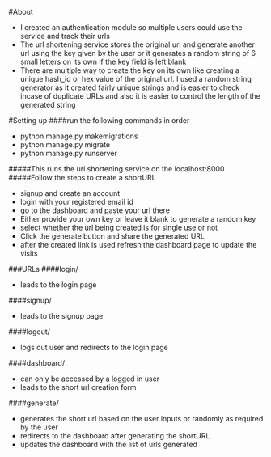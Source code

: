 #About
* I created an authentication module so multiple users could use the service and track their urls 
* The url shortening service stores the original url and generate another url using the key given by the user or it generates a random string of 6 small letters on its own if the key field is left blank
* There are multiple way to create the key on its own like creating a unique hash_id or hex value of the original url. I used a random string generator as it created fairly unique strings and is easier to check incase of duplicate URLs and also it is easier to control the length of the generated string 



#Setting up 
####run the following commands in order
* python manage.py makemigrations
* python manage.py migrate
* python manage.py runserver

#####This runs the url shortening service on the localhost:8000
#####Follow the steps to create a shortURL
* signup and create an account
* login with your registered email id
* go to the dashboard and paste your url there 
* Either provide your own key or leave it blank to generate a random key
* select whether the url being created is for single use or not 
* Click the generate button and share the generated URL
* after the created link is used refresh the dashboard page to update the visits

###URLs
####login/
* leads to the login page 

####signup/
* leads to the signup page

####logout/
* logs out user and redirects to the login page 

####dashboard/
* can only be accessed by a logged in user
* leads to the short url creation form 

####generate/
  
* generates the short url based on the user inputs or randomly as required by the user
* redirects to the dashboard after generating the shortURL 
* updates the dashboard with the list of urls generated 

